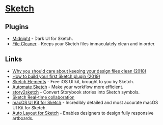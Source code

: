 # [Sketch](https://www.sketchapp.com)

## Plugins

- [Midnight](https://midnightsketch.com) - Dark UI for Sketch.
- [File Cleaner](https://github.com/monzo/file-cleaner) - Keeps your Sketch files immaculately clean and in order.

## Links

- [Why you should care about keeping your design files clean (2018)](https://monzo.com/blog/2018/12/11/design-files-system)
- [How to build your first Sketch plugin (2019)](https://medium.com/@kevingutowski/how-to-build-your-first-sketch-plugin-14c0e9e56bf0)
- [Sketch Elements](https://www.sketch.com/elements) - Free iOS UI kit, brought to you by Sketch.
- [Automate Sketch](https://github.com/Ashung/Automate-Sketch) - Make your workflow more efficient.
- [story2sketch](https://github.com/chrisvxd/story2sketch) - Convert Storybook stories into Sketch symbols.
- [Sketch Real-time collaboration](https://www.sketch.com/collab/)
- [macOS UI Kit for Sketch](https://github.com/alexkaessner/macOS-UI-Kit) - Incredibly detailed and most accurate macOS UI Kit for Sketch.
- [Auto Layout for Sketch](https://github.com/AnimaApp/Auto-Layout) - Enables designers to design fully responsive artboards.
